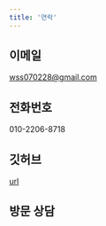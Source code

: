 ```yaml
---
title: '연락'
---
```



## 이메일
wss070228@gmail.com

## 전화번호
010-2206-8718  
## 깃허브
[url](https://github.com/wss0702)

## 방문 상담  
